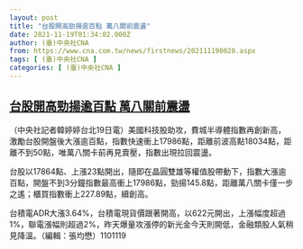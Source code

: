 ```yaml
---
layout: post
title: "台股開高勁揚逾百點 萬八關前震盪"
date: 2021-11-19T01:34:02.000Z
author: (臺)中央社CNA
from: https://www.cna.com.tw/news/firstnews/202111190028.aspx
tags: [ (臺)中央社CNA ]
categories: [ (臺)中央社CNA ]
---
```

<!--1637285642000-->
[台股開高勁揚逾百點 萬八關前震盪](https://www.cna.com.tw/news/firstnews/202111190028.aspx)
------

<div>
<div></div><div><p>（中央社記者韓婷婷台北19日電）美國科技股助攻，費城半導體指數再創新高，激勵台股開盤後大漲逾百點，指數快速衝上17986點，距離前波高點18034點，距離不到50點，唯萬八關卡前再見賣壓，指數出現拉回震盪。</p><p>台股以17864點、上漲23點開出，隨即在晶圓雙雄等權值股帶動下，指數大漲逾百點，開盤不到3分鐘指數最高衝上17986點，勁揚145.8點，距離萬八關卡僅一步之遙；櫃買指數衝上227.89點，續創高。</p><p>台積電ADR大漲3.64%，台積電現貨價跟著開高，以622元開出，上漲幅度超過1%，聯電漲幅則超過2%，昨天爆量攻漲停的新光金今天則開低，金融類股人氣稍見降溫。（編輯：張均懋）1101119</p></div>
</div>

